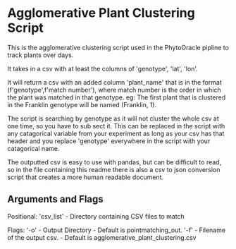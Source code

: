 # Agglomerative Plant Clustering Script

This is the agglomerative clustering script used in the PhytoOracle pipline to track plants over days. 

It takes in a csv with at least the columns of 'genotype', 'lat', 'lon'.

It will return a csv with an added column 'plant_name' that is in the format (f'genotype',f'match number'), where match number is the order in which the plant was matched in that genotype. eg: The first plant that is clustered in the Franklin genotype will be named (Franklin, 1).

The script is searching by genotype as it will not cluster the whole csv at one time, so you have to sub sect it. This can be replaced in the script with any catagorical variable from your experiment as long as your csv has that header and you replace 'genotype' everywhere in the script with your catagorical name.

The outputted csv is easy to use with pandas, but can be difficult to read, so in the file containing this readme there is also a csv to json conversion script that creates a more human readable document.

## Arguments and Flags

Positional: 'csv_list' - Directory containing CSV files to match

Flags:  '-o' - Output Directory - Default is pointmatching_out.
        '-f' - Filename of the output csv. - Default is agglomerative_plant_clustering.csv
        
        

